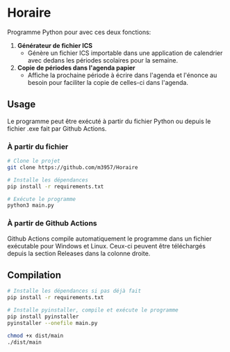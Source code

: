 # Horaire
Programme Python pour avec ces deux fonctions:

1. **Générateur de fichier ICS**
	- Génère un fichier ICS importable dans une application de calendrier avec dedans les périodes scolaires pour la semaine.
2. **Copie de périodes dans l'agenda papier**
	- Affiche la prochaine période à écrire dans l'agenda et l'énonce au besoin pour faciliter la copie de celles-ci dans l'agenda.

## Usage
Le programme peut être exécuté à partir du fichier Python ou depuis le fichier .exe fait par Github Actions.

### À partir du fichier
```bash
# Clone le projet
git clone https://github.com/m3957/Horaire

# Installe les dépendances
pip install -r requirements.txt

# Exécute le programme
python3 main.py
```

### À partir de Github Actions
Github Actions compile automatiquement le programme dans un fichier exécutable pour Windows et Linux.
Ceux-ci peuvent être téléchargés depuis la section Releases dans la colonne droite.

## Compilation
```bash
# Installe les dépendances si pas déjà fait
pip install -r requirements.txt

# Installe pyinstaller, compile et exécute le programme
pip install pyinstaller
pyinstaller --onefile main.py

chmod +x dist/main
./dist/main
```
